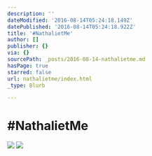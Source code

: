 ```yaml
---
description: ''
dateModified: '2016-08-14T05:24:18.149Z'
datePublished: '2016-08-14T05:24:18.922Z'
title: '#NathalietMe'
author: []
publisher: {}
via: {}
sourcePath: _posts/2016-08-14-nathalietme.md
hasPage: true
starred: false
url: nathalietme/index.html
_type: Blurb

---
```

# \#NathalietMe
![](https://the-grid-user-content.s3-us-west-2.amazonaws.com/9721af50-6dc2-49e3-bb34-1675cec4edff.png)
![](https://the-grid-user-content.s3-us-west-2.amazonaws.com/cd08e30a-e173-4313-b489-333df4e18bff.png)